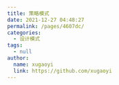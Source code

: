 ```yaml
---
title: 策略模式
date: 2021-12-27 04:48:27
permalink: /pages/4607dc/
categories: 
  - 设计模式
tags: 
  - null
author: 
  name: xugaoyi
  link: https://github.com/xugaoyi
---
```

